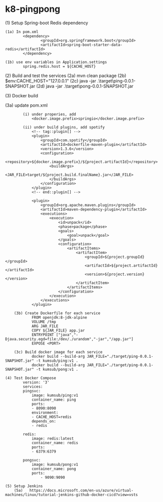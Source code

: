 ﻿# k8-pingpong

(1) Setup Spring-boot Redis dependency 
    
    (1a) In pom.xml
            <dependency>
                    <groupId>org.springframework.boot</groupId>
                    <artifactId>spring-boot-starter-data-redis</artifactId>
            </dependency>

    (1b) use env variables in Application.settings
            spring.redis.host = ${CACHE_HOST}

(2) Build and test the services
    (2a) mvn clean package
    (2b) $env:CACHE_HOST="127.0.0.1"
    (2c) java -jar .\target\ping-0.0.1-SNAPSHOT.jar
    (2d) java -jar .\target\pong-0.0.1-SNAPSHOT.jar

(3) Docker build
   
   (3a) update pom.xml
    
            (i) under properies, add 
                <docker.image.prefix>springio</docker.image.prefix>

            (ii) under build plugins, add spotify
                <!-- tag::plugin[] -->
                <plugin>
                    <groupId>com.spotify</groupId>
                    <artifactId>dockerfile-maven-plugin</artifactId>
                    <version>1.3.6</version>
                    <configuration>
                        <repository>${docker.image.prefix}/${project.artifactId}</repository>
                        <buildArgs>
                            <JAR_FILE>target/${project.build.finalName}.jar</JAR_FILE>
                        </buildArgs>
                    </configuration>
                </plugin>
                <!-- end::plugin[] -->

                <plugin>
                    <groupId>org.apache.maven.plugins</groupId>
                    <artifactId>maven-dependency-plugin</artifactId>
                    <executions>
                        <execution>
                            <id>unpack</id>
                            <phase>package</phase>
                            <goals>
                                <goal>unpack</goal>
                            </goals>
                            <configuration>
                                <artifactItems>
                                    <artifactItem>
                                        <groupId>${project.groupId}</groupId>
                                        <artifactId>${project.artifactId}</artifactId>
                                        <version>${project.version}</version>
                                    </artifactItem>
                                </artifactItems>
                            </configuration>
                        </execution>
                    </executions>
                </plugin>

        (3b) Create Dockerfile for each service
                FROM openjdk:8-jdk-alpine
                VOLUME /tmp
                ARG JAR_FILE
                COPY ${JAR_FILE} app.jar
                ENTRYPOINT ["java","-Djava.security.egd=file:/dev/./urandom","-jar","/app.jar"]
                EXPOSE <PORT>

        (3c) Build docker image for each service
                docker build --build-arg JAR_FILE="./target/ping-0.0.1-SNAPSHOT.jar" -t kumsub/ping:v1 .
                docker build --build-arg JAR_FILE="./target/ping-0.0.1-SNAPSHOT.jar" -t kumsub/pong:v1 .

    (4) Test Docker Compose
            version: '3'
            services:
            pingsvc:
                image: kumsub/ping:v1
                container_name: ping
                ports:
                - 8090:8090
                environment:
                - CACHE_HOST=redis
                depends_on:
                - redis

            redis:
                image: redis:latest
                container_name: redis
                ports:
                - 6379:6379

            pongsvc:
                image: kumsub/pong:v1
                container_name: pong
                ports:
                    - 9090:9090
    
    (5) Setup Jenkins
        (5a)   https://docs.microsoft.com/en-us/azure/virtual-machines/linux/tutorial-jenkins-github-docker-cicd?view=vsts

        



  

